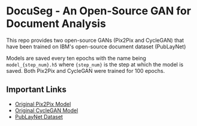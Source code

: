 # DocuSeg - An Open-Source GAN for Document Analysis
This repo provides two open-source GANs (Pix2Pix and CycleGAN) that have been trained on IBM's open-source document dataset (PubLayNet)

Models are saved every ten epochs with the name being `model_{step_num}.h5` where `{step_num}` is the step at which the model is saved. Both Pix2Pix and CycleGAN were trained for 100 epochs.



## Important Links
- [Original Pix2Pix Model](https://phillipi.github.io/pix2pix/)
- [Original CycleGAN Model](https://junyanz.github.io/CycleGAN/)
- [PubLayNet Dataset](https://github.com/ibm-aur-nlp/PubLayNet)

